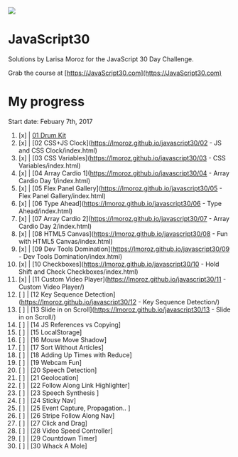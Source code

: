 ![](https://javascript30.com/images/JS3-social-share.png)

# JavaScript30

Solutions by Larisa Moroz for the JavaScript 30 Day Challenge.

Grab the course at [https://JavaScript30.com](https://JavaScript30.com)


# My progress

Start date: Febuary 7th, 2017

1.  [x] | [01 Drum Kit](https://lmoroz.github.io/javascript30/01%20-%20JavaScript%20Drum%20Kit/index.html)
2.  [x] | [02 CSS+JS Clock](https://lmoroz.github.io/javascript30/02 - JS and CSS Clock/index.html)
3.  [x] | [03 CSS Variables](https://lmoroz.github.io/javascript30/03 - CSS Variables/index.html)
4.  [x] | [04 Array Cardio 1](https://lmoroz.github.io/javascript30/04 - Array Cardio Day 1/index.html)
5.  [x] | [05 Flex Panel Gallery](https://lmoroz.github.io/javascript30/05 - Flex Panel Gallery/index.html)
6.  [x] | [06 Type Ahead](https://lmoroz.github.io/javascript30/06 - Type Ahead/index.html)
7.  [x] | [07 Array Cardio 2](https://lmoroz.github.io/javascript30/07 - Array Cardio Day 2/index.html)
8.  [x] | [08 HTML5 Canvas](https://lmoroz.github.io/javascript30/08 - Fun with HTML5 Canvas/index.html)
9.  [x] | [09 Dev Tools Domination](https://lmoroz.github.io/javascript30/09 - Dev Tools Domination/index.html)
10. [x] | [10 Checkboxes](https://lmoroz.github.io/javascript30/10 - Hold Shift and Check Checkboxes/index.html)
11. [x] | [11 Custom Video Player](https://lmoroz.github.io/javascript30/11 - Custom Video Player/)
12. [ ] | [12 Key Sequence Detection](https://lmoroz.github.io/javascript30/12 - Key Sequence Detection/)
13. [ ] | [13 Slide in on Scroll](https://lmoroz.github.io/javascript30/13 - Slide in on Scroll/)
14. [ ] | [14 JS References vs Copying]
15. [ ] | [15 LocalStorage]
16. [ ] | [16 Mouse Move Shadow]
17. [ ] | [17 Sort Without Articles]
18. [ ] | [18 Adding Up Times with Reduce]
19. [ ] | [19 Webcam Fun]
20. [ ] | [20 Speech Detection]
21. [ ] | [21 Geolocation]
22. [ ] | [22 Follow Along Link Highlighter]
23. [ ] | [23 Speech Synthesis ]
24. [ ] | [24 Sticky Nav]
25. [ ] | [25 Event Capture, Propagation.. ]
26. [ ] | [26 Stripe Follow Along Nav]
27. [ ] | [27 Click and Drag]
28. [ ] | [28 Video Speed Controller]
29. [ ] | [29 Countdown Timer]
30. [ ] | [30 Whack A Mole]
